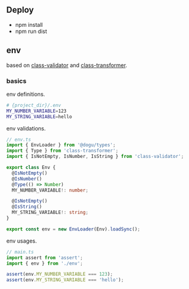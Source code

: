 ## Deploy

- npm install
- npm run dist

## env

based on [class-validator](https://github.com/typestack/class-validator) and [class-transformer](https://github.com/typestack/class-transformer).

### basics

env definitions.

```sh
# {project_dir}/.env
MY_NUMBER_VARIABLE=123
MY_STRING_VARIABLE=hello
```

env validations.

```typescript
// env.ts
import { EnvLoader } from '@dogu/types';
import { Type } from 'class-transformer';
import { IsNotEmpty, IsNumber, IsString } from 'class-validator';

export class Env {
  @IsNotEmpty()
  @IsNumber()
  @Type(() => Number)
  MY_NUMBER_VARIABLE!: number;

  @IsNotEmpty()
  @IsString()
  MY_STRING_VARIABLE!: string;
}

export const env = new EnvLoader(Env).loadSync();
```

env usages.

```typescript
// main.ts
import assert from 'assert';
import { env } from './env';

assert(env.MY_NUMBER_VARIABLE === 123);
assert(env.MY_STRING_VARIABLE === 'hello');
```
